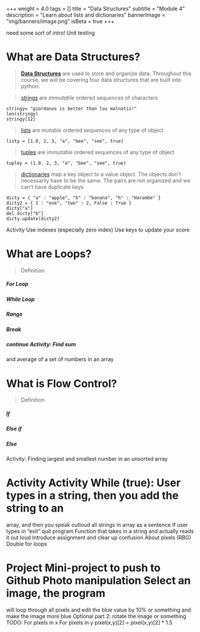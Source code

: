 +++
weight = 4.0
tags = []
title = "Data Structures"
subtitle = "Module 4"
description = "Learn about lists and dictionaries" 
bannerImage = "img/banners/image.png"
isBeta = true
+++

<!-- {{< youtube w7Ft2ymGmfc >}} -->

need some sort of intro!  Unit testing

# What are Data Structures?
> [__Data Structures__](http://www.thomas-cokelaer.info/tutorials/python/data_structures.html)
> are used to store and organize data. Throughout this course, we will be covering four data
> structures that are built into python.

> [strings](http://www.thomas-cokelaer.info/tutorials/python/strings.html) are
> _immutable_ ordered sequences of characters 
~~~
stringy= "giordanos is better than lou malnatis!"
len(stringy)
stringy[12] 
~~~


> [lists](http://www.thomas-cokelaer.info/tutorials/python/lists.html) are  _mutable_
> ordered sequences of any type of object 
~~~
listy = [1.0, 2, 3, "a", "bee", "see", true]
~~~

> [tuples](http://www.thomas-cokelaer.info/tutorials/python/tuples.html) are
> _immutable_ ordered sequences of any type of object 
~~~
tupley = (1.0, 2, 3, "a", "bee", "see", true)  
~~~

> [dictionaries](http://www.thomas-cokelaer.info/tutorials/python/dicts.html) map a key
> object to a value object. The objects don't necessarily have to be the same. The pairs
> are not organized and we can't have duplicate keys 
~~~
dicty = { "a" : "apple", "b" : "banana", "h" : "Harambe" }
dicty2 = { 1 : "one", "two" : 2, False : True }
dicty["a"]
del dicty["b"]
dicty.update(dicty2)
~~~

Activity Use indexes (especially zero index) Use keys to update your score 


# What are Loops?
>Definition 
##### For Loop
##### While Loop
##### Range
##### Break
##### continue Activity: Find sum
and average of a set of numbers in an array


# What is Flow Control?
>Definition 
##### If
##### Else if
##### Else

Activity: Finding largest and smallest number in an unsorted array

# Activity Activity While (true): User types in a string, then you add the string to an
array, and then you speak outloud all strings in array as a sentence If user types in
“exit” quit program Function that takes in a string and actually reads it out loud
Introduce assignment and clear up confusion About pixels (RBG) Double for loops 

# Project Mini-project to push to Github Photo manipulation Select an image, the program
will loop through all pixels and edit the blue value by 10% or something and make the
image more blue Optional part 2: rotate the image or something TODO: For pixels in x For
pixels in y pixel(x,y)[2] = pixel(x,y)[2] * 1.5


